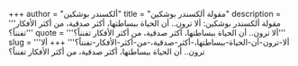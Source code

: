 +++
author = "ألكسندر بوشكين"
title = "مقولة ألكسندر بوشكين"
description = '''مقولة ألكسندر بوشكين: ألا ترون.. أن الحياة ببساطتها، أكثر صدقية، من أكثر الأفكار تفنناً؟'''
quote = '''ألا ترون.. أن الحياة ببساطتها، أكثر صدقية، من أكثر الأفكار تفنناً؟'''
slug = '''ألا-ترون-أن-الحياة-ببساطتها،-أكثر-صدقية،-من-أكثر-الأفكار-تفنناً؟'''
+++
ألا ترون.. أن الحياة ببساطتها، أكثر صدقية، من أكثر الأفكار تفنناً؟

